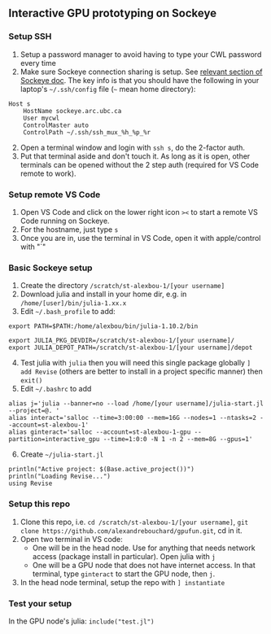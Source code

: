 ## Interactive GPU prototyping on Sockeye


### Setup SSH

1. Setup a password manager to avoid having to type your CWL password every time
1. Make sure Sockeye connection sharing is setup. See [relevant section of Sockeye doc](https://confluence.it.ubc.ca/display/UARC/SSH+Connection+Sharing). The key info is that you should have the following in your laptop's `~/.ssh/config` file (`~` mean home directory):
```
Host s
    HostName sockeye.arc.ubc.ca
    User mycwl
    ControlMaster auto
    ControlPath ~/.ssh/ssh_mux_%h_%p_%r
```
2. Open a terminal window and login with `ssh s`, do the 2-factor auth. 
3. Put that terminal aside and don't touch it. As long as it is open, other terminals can be opened without the 2 step auth (required for VS Code remote to work).


### Setup remote VS Code

1. Open VS Code and click on the lower right icon `><` to start a remote VS Code running on Sockeye. 
2. For the hostname, just type `s`
3. Once you are in, use the terminal in VS Code, open it with apple/control with "`"


### Basic Sockeye setup

1. Create the directory `/scratch/st-alexbou-1/[your username]`
2. Download julia and install in your home dir, e.g. in `/home/[user]/bin/julia-1.xx.x`
3. Edit `~/.bash_profile` to add:
```
export PATH=$PATH:/home/alexbou/bin/julia-1.10.2/bin

export JULIA_PKG_DEVDIR=/scratch/st-alexbou-1/[your username]/
export JULIA_DEPOT_PATH=/scratch/st-alexbou-1/[your username]/depot
```
4. Test julia with `julia` then you will need this single package globally `] add Revise` (others are better to install in a project specific manner) then `exit()`
5. Edit `~/.bashrc` to add
```
alias j='julia --banner=no --load /home/[your username]/julia-start.jl --project=@. ' 
alias interact='salloc --time=3:00:00 --mem=16G --nodes=1 --ntasks=2 --account=st-alexbou-1'
alias ginteract='salloc --account=st-alexbou-1-gpu --partition=interactive_gpu --time=1:0:0 -N 1 -n 2 --mem=8G --gpus=1'
```
6. Create `~/julia-start.jl`
```
println("Active project: $(Base.active_project())")
println("Loading Revise...")
using Revise
```


### Setup this repo

1. Clone this repo, i.e. `cd /scratch/st-alexbou-1/[your username]`, `git clone https://github.com/alexandrebouchard/gpufun.git`, cd in it. 
2. Open two terminal in VS code:
    - One will be in the head node. Use for anything that needs network access (package install in particular). Open julia with `j`
    - One will be a GPU node that does not have internet access. In that terminal, type `ginteract` to start the GPU node, then `j`.
3. In the head node terminal, setup the repo with `] instantiate`


### Test your setup

In the GPU node's julia: `include("test.jl")`